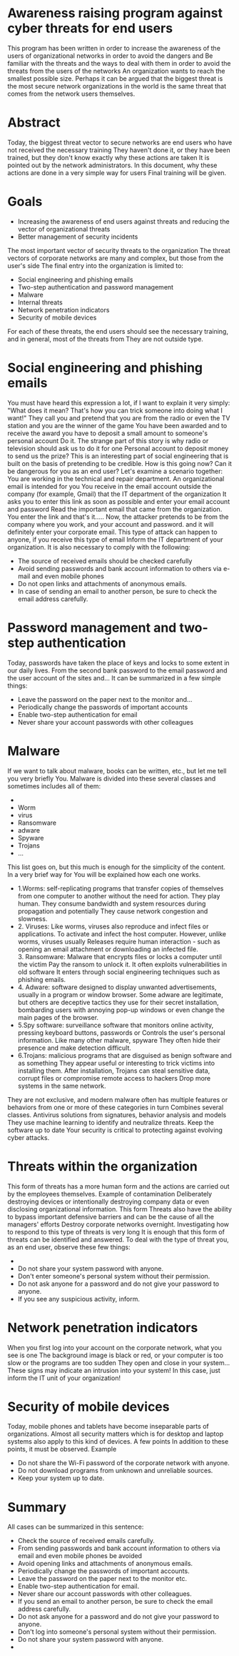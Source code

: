 # Awareness raising program against cyber threats for end users


This program has been written in order to increase the awareness of the users of organizational networks in order to avoid the dangers and
Be familiar with the threats and the ways to deal with them in order to avoid the threats from the users of the networks
An organization wants to reach the smallest possible size. Perhaps it can be argued that the biggest threat is the most secure network
organizations in the world is the same threat that comes from the network users themselves.


<h1>Abstract</h1>
<p>
Today, the biggest threat vector to secure networks are end users who have not received the necessary training
They haven't done it, or they have been trained, but they don't know exactly why these actions are taken
It is pointed out by the network administrators. In this document, why these actions are done in a very simple way for users
Final training will be given.
</p>




<h1>Goals</h1>
<p>
<ul>
<li>Increasing the awareness of end users against threats and reducing the vector of organizational threats</li>
<li>Better management of security incidents</li>
</ul>
</p>

<p>
The most important vector of security threats to the organization
The threat vectors of corporate networks are many and complex, but those from the user's side
The final entry into the organization is limited to:
<ul>
<li>Social engineering and phishing emails</li>
<li>Two-step authentication and password management</li>
<li>Malware</li>
<li>Internal threats</li>
<li>Network penetration indicators</li>
<li>Security of mobile devices</li>
</ul>
</p>

<p>
For each of these threats, the end users should see the necessary training, and in general, most of the threats from
They are not outside type.
</p>




<h1>Social engineering and phishing emails</h1>
<p>
You must have heard this expression a lot, if I want to explain it very simply: "What does it mean?
That's how you can trick someone into doing what I want!"
They call you and pretend that you are from the radio or even the TV station and you are the winner of the game
You have been awarded and to receive the award you have to deposit a small amount to someone's personal account
Do it. The strange part of this story is why radio or television should ask us to do it for one
Personal account to deposit money to send us the prize?
This is an interesting part of social engineering that is built on the basis of pretending to be credible. How is this going now?
Can it be dangerous for you as an end user?
Let's examine a scenario together:
You are working in the technical and repair department. An organizational email is intended for you
You receive in the email account outside the company (for example, Gmail) that the IT department of the organization
It asks you to enter this link as soon as possible and enter your email account and password
Read the important email that came from the organization. You enter the link and that's it.....
Now, the attacker pretends to be from the company where you work, and your account and password.
and it will definitely enter your corporate email.
This type of attack can happen to anyone, if you receive this type of email
Inform the IT department of your organization. It is also necessary to comply with the following:
<ul>
<li>The source of received emails should be checked carefully</li>
<li>Avoid sending passwords and bank account information to others via e-mail and even mobile phones</li>
<li>Do not open links and attachments of anonymous emails.</li>
<li>In case of sending an email to another person, be sure to check the email address carefully.</li>
</ul>
</p>


<h1>Password management and two-step authentication</h1>
<p>
Today, passwords have taken the place of keys and locks to some extent in our daily lives. From the second bank password to the email password
and the user account of the sites and...
It can be summarized in a few simple things:
<ul>
<li>Leave the password on the paper next to the monitor and...</li>
<li>Periodically change the passwords of important accounts</li>
<li>Enable two-step authentication for email</li>
<li>Never share your account passwords with other colleagues</li>
</ul>
</p>
<h1>Malware</h1>

<p>
If we want to talk about malware, books can be written, etc., but let me tell you very briefly
You. Malware is divided into these several classes and sometimes includes all of them:
<ul><li>
<li>Worm</li>
<li>virus</li>
<li>Ransomware</li>
<li>adware</li>
<li>Spyware</li>
<li>Trojans </li>
<li>...</li>
</ul>
This list goes on, but this much is enough for the simplicity of the content. In a very brief way for
You will be explained how each one works.
<ul>
<li>
1.Worms: self-replicating programs that transfer copies of themselves from one computer to another without the need for action.
They play human. They consume bandwidth and system resources during propagation and potentially
They cause network congestion and slowness.
</li>
<li>
2. Viruses: Like worms, viruses also reproduce and infect files or applications.
To activate and infect the host computer. However, unlike worms, viruses
usually
Releases require human interaction - such as opening an email attachment or downloading an infected file.
</li>
3. Ransomware: Malware that encrypts files or locks a computer until the victim
Pay the ransom to unlock it. It often exploits vulnerabilities in old software
It enters through social engineering techniques such as phishing emails.
</li>
<li>4. Adware: software designed to display unwanted advertisements, usually in a program or window
browser. Some adware are legitimate, but others are deceptive tactics
they use for their secret installation, bombarding users with annoying pop-up windows
or even change the main pages of the browser.
</li>
<li>5.Spy software: surveillance software that monitors online activity, pressing keyboard buttons, passwords or
Controls the user's personal information. Like many other malware, spyware
They often hide their presence and make detection difficult.</li>
<li>6.Trojans: malicious programs that are disguised as benign software and as something
They appear useful or interesting to trick victims into installing them. After installation, Trojans can
steal sensitive data, corrupt files or compromise remote access to hackers
Drop more systems in the same network.</li>
</ul>
<p>
They are not exclusive, and modern malware often has multiple features or behaviors from one or more of these categories
in turn
Combines several classes. Antivirus solutions from signatures, behavior analysis and models
They use machine learning to identify and neutralize threats. Keep the software up to date
Your security is critical to protecting against evolving cyber attacks.

</p>


<h1>Threats within the organization</h1>
<p>
This form of threats has a more human form and the actions are carried out by the employees themselves. Example of contamination
Deliberately destroying devices or intentionally destroying company data or even disclosing organizational information. This form
Threats also have the ability to bypass important defensive barriers and can be the cause of all the managers' efforts
Destroy corporate networks overnight.
Investigating how to respond to this type of threats is very long
It is enough that this form of threats can be identified and answered.
To deal with the type of threat you, as an end user, observe these few things:
<ul><li>
<li>Do not share your system password with anyone.</li>
<li>Don't enter someone's personal system without their permission.</li>
<li>Do not ask anyone for a password and do not give your password to anyone.</li>
<li>If you see any suspicious activity, inform.</li>
</ul>
</p>

<h1>Network penetration indicators</h1>
<p>
When you first log into your account on the corporate network, what you see is one
The background image is black or red, or your computer is too slow or the programs are too sudden
They open and close in your system...
These signs may indicate an intrusion into your system!
In this case, just inform the IT unit of your organization!
</p>



<h1>Security of mobile devices</h1>
<p>
Today, mobile phones and tablets have become inseparable parts of organizations. Almost all security matters
which is for desktop and laptop systems also apply to this kind of devices. A few points
In addition to these points, it must be observed. Example
<ul>
<li>Do not share the Wi-Fi password of the corporate network with anyone.</li>
<li>Do not download programs from unknown and unreliable sources.</li>
<li>Keep your system up to date.</li>
</ul>
</p>




<h1>Summary</h1>

<p>
All cases can be summarized in this sentence:
<ul>
<li> Check the source of received emails carefully.</li>
<li> From sending passwords and bank account information to others via email and even mobile phones
be avoided</li>
<li> Avoid opening links and attachments of anonymous emails.</li>
<li> Periodically change the passwords of important accounts.</li>
<li> Leave the password on the paper next to the monitor etc.</li>
<li> Enable two-step authentication for email.</li>
<li> Never share our account passwords with other colleagues.</li>
<li> If you send an email to another person, be sure to check the email address carefully.</li>
<li> Do not ask anyone for a password and do not give your password to anyone.</li>
<li> Don't log into someone's personal system without their permission.</li>
<li> Do not share your system password with anyone.</li>
<li